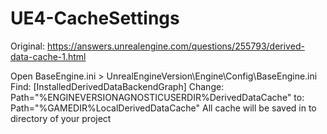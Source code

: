 # UE4-CacheSettings

Original: https://answers.unrealengine.com/questions/255793/derived-data-cache-1.html

Open BaseEngine.ini > UnrealEngineVersion\Engine\Config\BaseEngine.ini
Find: [InstalledDerivedDataBackendGraph]
Change: Path="%ENGINEVERSIONAGNOSTICUSERDIR%DerivedDataCache"
to: Path="%GAMEDIR%LocalDerivedDataCache"
All cache will be saved in to directory of your project
